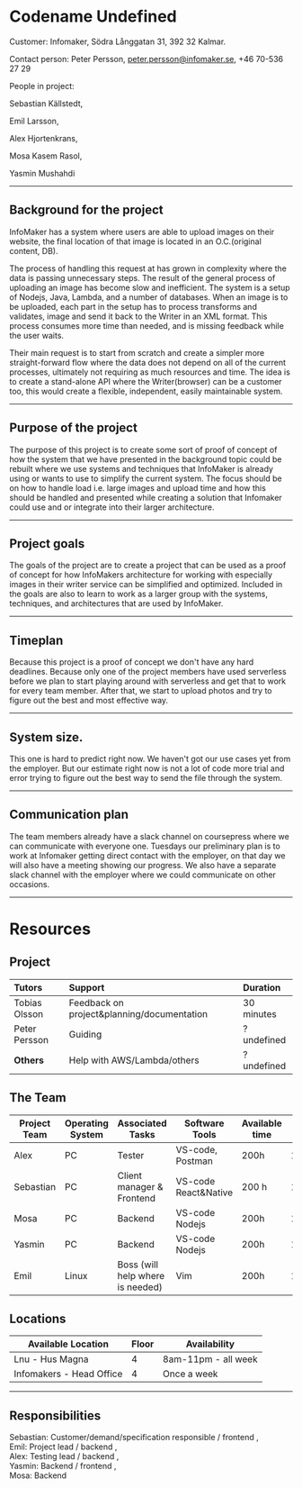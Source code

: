 # Codename Undefined #
Customer: Infomaker, Södra Långgatan 31, 392 32 Kalmar.

Contact person: Peter Persson, peter.persson@infomaker.se, +46 70-536 27 29

People in project: 

Sebastian Källstedt, 

Emil Larsson, 

Alex Hjortenkrans, 

Mosa Kasem Rasol, 

Yasmin Mushahdi

***

## Background for the project ##

InfoMaker has a system where users are able to upload images on their website, the final location of that image is located in an O.C.(original content, DB). 

The process of handling this request at has grown in complexity where the data is passing unnecessary steps. The result of the general process of uploading an image has become slow and inefficient. The system is a setup of Nodejs, Java, Lambda, and a number of databases. When an image is to be uploaded, each part in the setup has to process transforms and validates, image and send it back to the Writer in an XML format. This process consumes more time than needed, and is missing feedback while the user waits.

Their main request is to start from scratch and create a simpler more straight-forward flow where the data does not depend on all of the current processes, ultimately not requiring as much resources and time. The idea is to create a stand-alone API where the Writer(browser) can be a customer too, this would create a flexible, independent, easily maintainable system.

***

## Purpose of the project  ##

The purpose of this project is to create some sort of proof of concept of how the system that we have presented in the background topic could be rebuilt where we use systems and techniques that InfoMaker is already using or wants to use to simplify the current system. The focus should be on how to handle load i.e. large images and upload time and how this should be handled and presented while creating a solution that Infomaker could use and or integrate into their larger architecture. 

***

## Project goals ##
The goals of the project are to create a project that can be used as a proof of concept for how InfoMakers architecture for working with especially images in their writer service can be simplified and optimized. Included in the goals are also to learn to work as a larger group with the systems, techniques, and architectures that are used by InfoMaker.

***

## Timeplan
Because this project is a proof of concept we don't have any hard deadlines. Because only one of the project members have used serverless before we plan to start playing around with serverless and get that to work for every team member. After that, we start to upload photos and try to figure out the best and most effective way.  

***
  
## System size.
This one is hard to predict right now. We haven't got our use cases yet from the employer. But our estimate right now is not a lot of code more trial and error trying to figure out the best way to send the file through the system.  

***

## Communication plan
The team members already have a slack channel on coursepress where we can communicate with everyone one. Tuesdays our preliminary plan is to work at Infomaker getting direct contact with the employer, on that day we will also have a meeting showing our progress. We also have a separate slack channel with the employer where we could communicate on other occasions.

***

# Resources
## Project
| Tutors | Support | Duration |
|:----------|:-------------|:------|
| Tobias Olsson | Feedback on project&planning/documentation | 30 minutes
| Peter Persson | Guiding | ?undefined |
| **Others** | Help with AWS/Lambda/others | ?undefined |

## The Team
| Project Team | Operating System | Associated Tasks | Software Tools | Available time | Cost |
| ------- | ---------------- | ---------------- | -------------- | ----------------- | ----- |
| Alex | PC | Tester |  VS-code, Postman | 200h | 100$/h
| Sebastian | PC | Client manager & Frontend | VS-code React&Native | 200 h | 100$/h
| Mosa | PC | Backend | VS-code Nodejs | 200h | 100$/h
| Yasmin | PC | Backend | VS-code Nodejs | 200h | 100$/h
| Emil | Linux | Boss (will help where is needed) | Vim | 200h | 101$/h

## Locations
| Available Location | Floor | Availability |
|----------|-------------|------|
| Lnu - Hus Magna | 4 | 8am-11pm - all week |
| Infomakers - Head Office | 4 | Once a week |

***

## Responsibilities 
Sebastian: Customer/demand/specification responsible / frontend ,    
Emil: Project lead / backend ,  
Alex: Testing lead / backend ,  
Yasmin: Backend / frontend ,  
Mosa: Backend